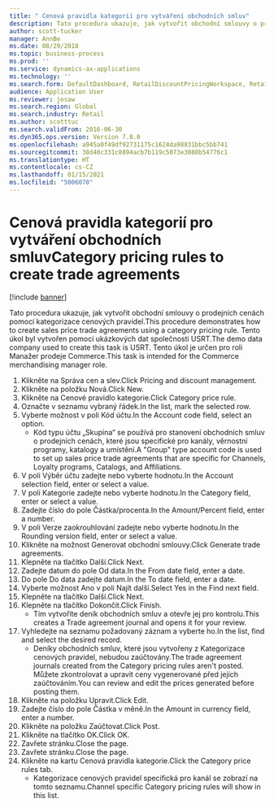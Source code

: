 ```yaml
---
title: " Cenová pravidla kategorií pro vytváření obchodních smluv"
description: Tato procedura ukazuje, jak vytvořit obchodní smlouvy o prodejních cenách pomocí kategorizace cenových pravidel.
author: scott-tucker
manager: AnnBe
ms.date: 08/29/2018
ms.topic: business-process
ms.prod: ''
ms.service: dynamics-ax-applications
ms.technology: ''
ms.search.form: DefaultDashboard, RetailDiscountPricingWorkspace, RetailPricingDiscountCategoryPriceRule, RetailCategoryPriceRule, EcoResCategorySingleLookup, RetailCategoryPriceWizard, PriceDiscAdm, PriceDiscAdmTable
audience: Application User
ms.reviewer: josaw
ms.search.region: Global
ms.search.industry: Retail
ms.author: scotttuc
ms.search.validFrom: 2016-06-30
ms.dyn365.ops.version: Version 7.0.0
ms.openlocfilehash: a945a0f49df92731175c1624da98831bbc5bb741
ms.sourcegitcommit: 38d40c331c8894acb7b119c5073e3088b54776c1
ms.translationtype: HT
ms.contentlocale: cs-CZ
ms.lasthandoff: 01/15/2021
ms.locfileid: "5006078"
---
```

# <a name="category-pricing-rules-to-create-trade-agreements"></a><span data-ttu-id="a8cd0-103"> Cenová pravidla kategorií pro vytváření obchodních smluv</span><span class="sxs-lookup"><span data-stu-id="a8cd0-103">Category pricing rules to create trade agreements</span></span>

[!include [banner](../includes/banner.md)]

<span data-ttu-id="a8cd0-104">Tato procedura ukazuje, jak vytvořit obchodní smlouvy o prodejních cenách pomocí kategorizace cenových pravidel.</span><span class="sxs-lookup"><span data-stu-id="a8cd0-104">This procedure demonstrates how to create sales price trade agreements using a category pricing rule.</span></span> <span data-ttu-id="a8cd0-105">Tento úkol byl vytvořen pomocí ukázkových dat společnosti USRT.</span><span class="sxs-lookup"><span data-stu-id="a8cd0-105">The demo data company used to create this task is USRT.</span></span> <span data-ttu-id="a8cd0-106">Tento úkol je určen pro roli Manažer prodeje Commerce.</span><span class="sxs-lookup"><span data-stu-id="a8cd0-106">This task is intended for the Commerce merchandising manager role.</span></span>

1. <span data-ttu-id="a8cd0-107">Klikněte na Správa cen a slev.</span><span class="sxs-lookup"><span data-stu-id="a8cd0-107">Click Pricing and discount management.</span></span>
2. <span data-ttu-id="a8cd0-108">Klikněte na položku Nová.</span><span class="sxs-lookup"><span data-stu-id="a8cd0-108">Click New.</span></span>
3. <span data-ttu-id="a8cd0-109">Klikněte na Cenové pravidlo kategorie.</span><span class="sxs-lookup"><span data-stu-id="a8cd0-109">Click Category price rule.</span></span>
4. <span data-ttu-id="a8cd0-110">Označte v seznamu vybraný řádek.</span><span class="sxs-lookup"><span data-stu-id="a8cd0-110">In the list, mark the selected row.</span></span>
5. <span data-ttu-id="a8cd0-111">Vyberte možnost v poli Kód účtu.</span><span class="sxs-lookup"><span data-stu-id="a8cd0-111">In the Account code field, select an option.</span></span>
    * <span data-ttu-id="a8cd0-112">Kód typu účtu „Skupina“ se používá pro stanovení obchodních smluv o prodejních cenách, které jsou specifické pro kanály, věrnostní programy, katalogy a umístění.</span><span class="sxs-lookup"><span data-stu-id="a8cd0-112">A "Group" type account code is used to set up sales price trade agreements that are specific for Channels, Loyalty programs, Catalogs, and Affiliations.</span></span>  
6. <span data-ttu-id="a8cd0-113">V poli Výběr účtu zadejte nebo vyberte hodnotu.</span><span class="sxs-lookup"><span data-stu-id="a8cd0-113">In the Account selection field, enter or select a value.</span></span>
7. <span data-ttu-id="a8cd0-114">V poli Kategorie zadejte nebo vyberte hodnotu.</span><span class="sxs-lookup"><span data-stu-id="a8cd0-114">In the Category field, enter or select a value.</span></span>
8. <span data-ttu-id="a8cd0-115">Zadejte číslo do pole Částka/procenta.</span><span class="sxs-lookup"><span data-stu-id="a8cd0-115">In the Amount/Percent field, enter a number.</span></span>
9. <span data-ttu-id="a8cd0-116">V poli Verze zaokrouhlování zadejte nebo vyberte hodnotu.</span><span class="sxs-lookup"><span data-stu-id="a8cd0-116">In the Rounding version field, enter or select a value.</span></span>
10. <span data-ttu-id="a8cd0-117">Klikněte na možnost Generovat obchodní smlouvy.</span><span class="sxs-lookup"><span data-stu-id="a8cd0-117">Click Generate trade agreements.</span></span>
11. <span data-ttu-id="a8cd0-118">Klepněte na tlačítko Další.</span><span class="sxs-lookup"><span data-stu-id="a8cd0-118">Click Next.</span></span>
12. <span data-ttu-id="a8cd0-119">Zadejte datum do pole Od data.</span><span class="sxs-lookup"><span data-stu-id="a8cd0-119">In the From date field, enter a date.</span></span>
13. <span data-ttu-id="a8cd0-120">Do pole Do data zadejte datum.</span><span class="sxs-lookup"><span data-stu-id="a8cd0-120">In the To date field, enter a date.</span></span>
14. <span data-ttu-id="a8cd0-121">Vyberte možnost Ano v poli Najít další.</span><span class="sxs-lookup"><span data-stu-id="a8cd0-121">Select Yes in the Find next field.</span></span>
15. <span data-ttu-id="a8cd0-122">Klepněte na tlačítko Další.</span><span class="sxs-lookup"><span data-stu-id="a8cd0-122">Click Next.</span></span>
16. <span data-ttu-id="a8cd0-123">Klepněte na tlačítko Dokončit.</span><span class="sxs-lookup"><span data-stu-id="a8cd0-123">Click Finish.</span></span>
    * <span data-ttu-id="a8cd0-124">Tím vytvoříte deník obchodních smluv a otevře jej pro kontrolu.</span><span class="sxs-lookup"><span data-stu-id="a8cd0-124">This creates a Trade agreement journal and opens it for your review.</span></span>  
17. <span data-ttu-id="a8cd0-125">Vyhledejte na seznamu požadovaný záznam a vyberte ho.</span><span class="sxs-lookup"><span data-stu-id="a8cd0-125">In the list, find and select the desired record.</span></span>
    * <span data-ttu-id="a8cd0-126">Deníky obchodních smluv, které jsou vytvořeny z Kategorizace cenových pravidel, nebudou zaúčtovány.</span><span class="sxs-lookup"><span data-stu-id="a8cd0-126">The trade agreement journals created from the Category pricing rules aren't posted.</span></span> <span data-ttu-id="a8cd0-127">Můžete zkontrolovat a upravit ceny vygenerované před jejich zaúčtováním.</span><span class="sxs-lookup"><span data-stu-id="a8cd0-127">You can  review and edit the prices generated before posting them.</span></span>  
18. <span data-ttu-id="a8cd0-128">Klikněte na položku Upravit.</span><span class="sxs-lookup"><span data-stu-id="a8cd0-128">Click Edit.</span></span>
19. <span data-ttu-id="a8cd0-129">Zadejte číslo do pole Částka v měně.</span><span class="sxs-lookup"><span data-stu-id="a8cd0-129">In the Amount in currency field, enter a number.</span></span>
20. <span data-ttu-id="a8cd0-130">Klikněte na položku Zaúčtovat.</span><span class="sxs-lookup"><span data-stu-id="a8cd0-130">Click Post.</span></span>
21. <span data-ttu-id="a8cd0-131">Klikněte na tlačítko OK.</span><span class="sxs-lookup"><span data-stu-id="a8cd0-131">Click OK.</span></span>
22. <span data-ttu-id="a8cd0-132">Zavřete stránku.</span><span class="sxs-lookup"><span data-stu-id="a8cd0-132">Close the page.</span></span>
23. <span data-ttu-id="a8cd0-133">Zavřete stránku.</span><span class="sxs-lookup"><span data-stu-id="a8cd0-133">Close the page.</span></span>
24. <span data-ttu-id="a8cd0-134">Klikněte na kartu Cenová pravidla kategorie.</span><span class="sxs-lookup"><span data-stu-id="a8cd0-134">Click the Category price rules tab.</span></span>
    * <span data-ttu-id="a8cd0-135">Kategorizace cenových pravidel specifická pro kanál se zobrazí na tomto seznamu.</span><span class="sxs-lookup"><span data-stu-id="a8cd0-135">Channel specific Category pricing rules will show in this list.</span></span>  

